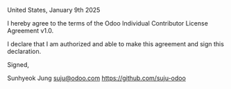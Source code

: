 United States, January 9th 2025

I hereby agree to the terms of the Odoo Individual Contributor License
Agreement v1.0.

I declare that I am authorized and able to make this agreement and sign this
declaration.

Signed,

Sunhyeok Jung suju@odoo.com https://github.com/suju-odoo
